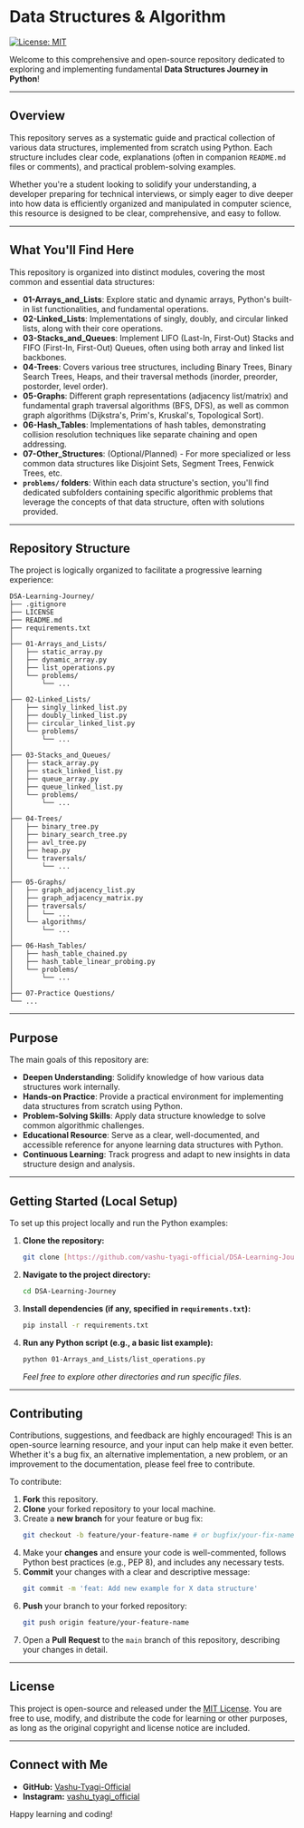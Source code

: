 # Data Structures & Algorithm 

[![License: MIT](https://img.shields.io/badge/License-MIT-yellow.svg)](LICENSE)

Welcome to this comprehensive and open-source repository dedicated to exploring and implementing fundamental **Data Structures Journey in Python**!

---

## Overview

This repository serves as a systematic guide and practical collection of various data structures, implemented from scratch using Python. Each structure includes clear code, explanations (often in companion `README.md` files or comments), and practical problem-solving examples.

Whether you're a student looking to solidify your understanding, a developer preparing for technical interviews, or simply eager to dive deeper into how data is efficiently organized and manipulated in computer science, this resource is designed to be clear, comprehensive, and easy to follow.

---

## What You'll Find Here

This repository is organized into distinct modules, covering the most common and essential data structures:

- **01-Arrays_and_Lists**: Explore static and dynamic arrays, Python's built-in list functionalities, and fundamental operations.
- **02-Linked_Lists**: Implementations of singly, doubly, and circular linked lists, along with their core operations.
- **03-Stacks_and_Queues**: Implement LIFO (Last-In, First-Out) Stacks and FIFO (First-In, First-Out) Queues, often using both array and linked list backbones.
- **04-Trees**: Covers various tree structures, including Binary Trees, Binary Search Trees, Heaps, and their traversal methods (inorder, preorder, postorder, level order).
- **05-Graphs**: Different graph representations (adjacency list/matrix) and fundamental graph traversal algorithms (BFS, DFS), as well as common graph algorithms (Dijkstra's, Prim's, Kruskal's, Topological Sort).
- **06-Hash_Tables**: Implementations of hash tables, demonstrating collision resolution techniques like separate chaining and open addressing.
- **07-Other_Structures**: (Optional/Planned) - For more specialized or less common data structures like Disjoint Sets, Segment Trees, Fenwick Trees, etc.
- **`problems/` folders**: Within each data structure's section, you'll find dedicated subfolders containing specific algorithmic problems that leverage the concepts of that data structure, often with solutions provided.

---

## Repository Structure

The project is logically organized to facilitate a progressive learning experience:

```
DSA-Learning-Journey/
├── .gitignore
├── LICENSE
├── README.md
├── requirements.txt
│
├── 01-Arrays_and_Lists/
│   ├── static_array.py
│   ├── dynamic_array.py
│   ├── list_operations.py
│   └── problems/
│       └── ...
│
├── 02-Linked_Lists/
│   ├── singly_linked_list.py
│   ├── doubly_linked_list.py
│   ├── circular_linked_list.py
│   └── problems/
│       └── ...
│
├── 03-Stacks_and_Queues/
│   ├── stack_array.py
│   ├── stack_linked_list.py
│   ├── queue_array.py
│   ├── queue_linked_list.py
│   └── problems/
│       └── ...
│
├── 04-Trees/
│   ├── binary_tree.py
│   ├── binary_search_tree.py
│   ├── avl_tree.py
│   ├── heap.py
│   └── traversals/
│       └── ...
│
├── 05-Graphs/
│   ├── graph_adjacency_list.py
│   ├── graph_adjacency_matrix.py
│   ├── traversals/
│   │   └── ...
│   └── algorithms/
│       └── ...
│
├── 06-Hash_Tables/
│   ├── hash_table_chained.py
│   ├── hash_table_linear_probing.py
│   └── problems/
│       └── ...
│
├── 07-Practice Questions/
└── ...
```

---

## Purpose

The main goals of this repository are:

- **Deepen Understanding**: Solidify knowledge of how various data structures work internally.
- **Hands-on Practice**: Provide a practical environment for implementing data structures from scratch using Python.
- **Problem-Solving Skills**: Apply data structure knowledge to solve common algorithmic challenges.
- **Educational Resource**: Serve as a clear, well-documented, and accessible reference for anyone learning data structures with Python.
- **Continuous Learning**: Track progress and adapt to new insights in data structure design and analysis.

---

## Getting Started (Local Setup)

To set up this project locally and run the Python examples:

1.  **Clone the repository:**
    ```bash
    git clone [https://github.com/vashu-tyagi-official/DSA-Learning-Journey.git](https://github.com/vashu-tyagi-official/DSA-Learning-Journey.git)
    ```
2.  **Navigate to the project directory:**
    ```bash
    cd DSA-Learning-Journey
    ```
3.  **Install dependencies (if any, specified in `requirements.txt`):**
    ```bash
    pip install -r requirements.txt
    ```
4.  **Run any Python script (e.g., a basic list example):**
    ```bash
    python 01-Arrays_and_Lists/list_operations.py
    ```
    _Feel free to explore other directories and run specific files._

---

## Contributing

Contributions, suggestions, and feedback are highly encouraged! This is an open-source learning resource, and your input can help make it even better. Whether it's a bug fix, an alternative implementation, a new problem, or an improvement to the documentation, please feel free to contribute.

To contribute:

1.  **Fork** this repository.
2.  **Clone** your forked repository to your local machine.
3.  Create a **new branch** for your feature or bug fix:
    ```bash
    git checkout -b feature/your-feature-name # or bugfix/your-fix-name
    ```
4.  Make your **changes** and ensure your code is well-commented, follows Python best practices (e.g., PEP 8), and includes any necessary tests.
5.  **Commit** your changes with a clear and descriptive message:
    ```bash
    git commit -m 'feat: Add new example for X data structure'
    ```
6.  **Push** your branch to your forked repository:
    ```bash
    git push origin feature/your-feature-name
    ```
7.  Open a **Pull Request** to the `main` branch of this repository, describing your changes in detail.

---

## License

This project is open-source and released under the [MIT License](LICENSE). You are free to use, modify, and distribute the code for learning or other purposes, as long as the original copyright and license notice are included.

---

## Connect with Me

- **GitHub:** [Vashu-Tyagi-Official](https://github.com/vashu-tyagi-official)
- **Instagram:** [vashu_tyagi_official](https://www.instagram.com/vashu_tyagi_official/)

Happy learning and coding!
